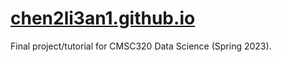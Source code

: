 # [chen2li3an1.github.io](https://chen2li3an1.githubio)

Final project/tutorial for CMSC320 Data Science (Spring 2023). 
